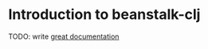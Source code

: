 # Introduction to beanstalk-clj

TODO: write [great documentation](http://jacobian.org/writing/what-to-write/)
